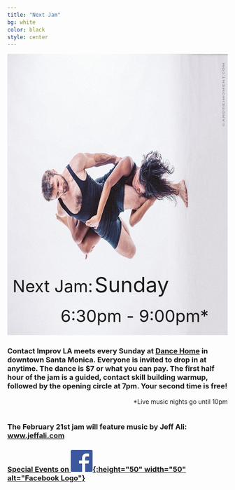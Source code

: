 ```yaml
---
title: "Next Jam"
bg: white
color: black
style: center
---
```


<div style="display: inline-block; position: relative;">
<img src="/img/nickkloii_horizontal.jpg" width="963" height="642" alt="Contact Improv Dancers" />
<div style="position: absolute; background-color: rgba(255, 255, 255, 0.0); padding: 5px; bottom: 0px; left: 0.5em">
<span style="margin-botom: 0px; font-size: 100%; font-size: 4vw">Next Jam:</span>
<span style="padding-top: 0px; font-size: 150%; font-size: 5vw">Sunday</span>
<span id="next_month" style="font-size: 100%; font-size: 4vw"></span>
<span id="next_day" style="font-size: 150%; font-size: 5vw"></span>
<div style="float: right; padding: 0.5em; padding-right: 1em; font-size: 100%; font-size: 4vw">&nbsp;6:30pm - 9:00pm*</div>
</div>
</div>

<br />

### Contact Improv LA meets every Sunday at [Dance Home](#20000103venue) in downtown Santa Monica.  Everyone is invited to drop in at anytime.  The dance is $7 or what you can pay.  The first half hour of the jam is a guided, contact skill building warmup, followed by the opening circle at 7pm.  Your second time is free!  ###

<div style="float: right;">
*Live music nights go until 10pm
</div>

<br />
<br />

### The February 21st jam will feature music by Jeff Ali: <a href="http://www.jeffali.com/">www.jeffali.com</a>  ###

### [Special Events on ![Facebook](/img/FB-f-Logo__blue_50.jpg){:height="50" width="50" alt="Facebook Logo"}](https://www.facebook.com/groups/ContactImprovLA?view=events) ###
